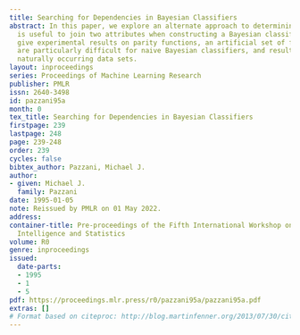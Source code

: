 ```yaml
---
title: Searching for Dependencies in Bayesian Classifiers
abstract: In this paper, we explore an alternate approach to determining whether it
  is useful to join two attributes when constructing a Bayesian classifier. We also
  give experimental results on parity functions, an artificial set of functions that
  are particularly difficult for naive Bayesian classifiers, and results on three
  naturally occurring data sets.
layout: inproceedings
series: Proceedings of Machine Learning Research
publisher: PMLR
issn: 2640-3498
id: pazzani95a
month: 0
tex_title: Searching for Dependencies in Bayesian Classifiers
firstpage: 239
lastpage: 248
page: 239-248
order: 239
cycles: false
bibtex_author: Pazzani, Michael J.
author:
- given: Michael J.
  family: Pazzani
date: 1995-01-05
note: Reissued by PMLR on 01 May 2022.
address:
container-title: Pre-proceedings of the Fifth International Workshop on Artificial
  Intelligence and Statistics
volume: R0
genre: inproceedings
issued:
  date-parts:
  - 1995
  - 1
  - 5
pdf: https://proceedings.mlr.press/r0/pazzani95a/pazzani95a.pdf
extras: []
# Format based on citeproc: http://blog.martinfenner.org/2013/07/30/citeproc-yaml-for-bibliographies/
---
```

